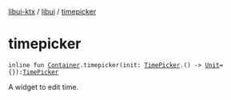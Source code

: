 [libui-ktx](../index.md) / [libui](index.md) / [timepicker](./timepicker.md)

# timepicker

`inline fun `[`Container`](-container/index.md)`.timepicker(init: `[`TimePicker`](-time-picker/index.md)`.() -> `[`Unit`](https://kotlinlang.org/api/latest/jvm/stdlib/kotlin/-unit/index.html)` = {}): `[`TimePicker`](-time-picker/index.md)

A widget to edit time.

